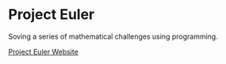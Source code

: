 # Project Euler
Soving a series of mathematical challenges using programming.

<a href="https://projecteuler.net/">Project Euler Website</a>

